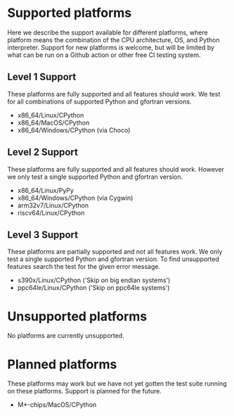 # Supported platforms

Here we describe the support available for different platforms, where platform means the combination of the CPU architecture, OS, and Python interpreter. Support for new platforms is welcome, but will be limited by what can be run on a Github action or other free CI testing system.


## Level 1 Support

These platforms are fully supported and all features should work. We test for all combinations of supported Python and gfortran versions.

- x86_64/Linux/CPython
- x86_64/MacOS/CPython
- x86_64/Windows/CPython (via Choco)


## Level 2 Support

These platforms are fully supported and all features should work. However we only test a single supported Python and gfortran version.

- x86_64/Linux/PyPy
- x86_64/Windows/CPython (via Cygwin)
- arm32v7/Linux/CPython
- riscv64/Linux/CPython

## Level 3 Support

These platforms are partially supported and not all features work. We only test a single supported Python and gfortran version. To find unsupported features search the test for the given error message.

- s390x/Linux/CPython ('Skip on big endian systems')
- ppc64le/Linux/CPython ('Skip on ppc64le systems')

# Unsupported platforms

No platforms are currently unsupported.

# Planned platforms

These platforms may work but we have not yet gotten the test suite running on these platforms. Support is planned for the future.

- M*-chips/MacOS/CPython
